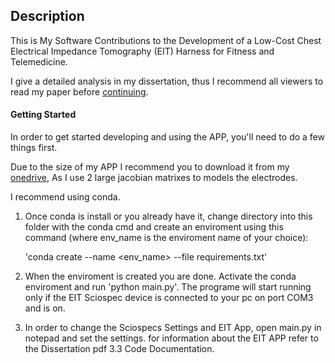 ## Description 

This is My Software Contributions to the Development of a Low-Cost Chest Electrical Impedance Tomography (EIT) Harness for Fitness and Telemedicine.

I give a detailed analysis in my dissertation, thus I recommend all viewers to read my paper before [continuing](https://github.com/AndreasME53/EIT-App-for-16-32-electrodes/blob/main/Documentation%20to%20the%20Development%20of%20a%20Low-Cost%20Chest%20Electrical%20Impedance.pdf).



#### Getting Started

In order to get started developing and using the APP, you'll need to do a few things first. 

Due to the size of my APP I recommend you to download it from my [onedrive](https://liveuclac-my.sharepoint.com/my?id=%2Fpersonal%2Fucaba53%5Fucl%5Fac%5Fuk%2FDocuments%2FMicrosoft%20Teams%20Chat%20Files%2FEIT%5FAPP%5Ffor%5F32%5Fand%5F16%5Fsystem%2Ezip&parent=%2Fpersonal%2Fucaba53%5Fucl%5Fac%5Fuk%2FDocuments%2FMicrosoft%20Teams%20Chat%20Files&ga=1), As I use 2 large jacobian matrixes to models the electrodes.

I recommend using conda.

1. Once conda is install or you already have it, change directory into this folder with the conda cmd 
and create an enviroment using this command (where env_name is the enviroment name of your choice):

	'conda create --name <env_name> --file requirements.txt'			

2. When the enviroment is created you are done. Activate the conda enviroment and run 'python main.py'. 
The programe will start running only if the EIT Sciospec device is connected to your pc on port COM3 and is on.

3. In order to change the Sciospecs Settings and EIT App, open main.py in notepad and set the settings.
for information about the EIT APP refer to the Dissertation pdf 3.3 Code Documentation.
